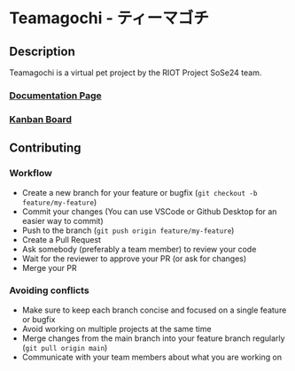 # Teamagochi - ティーマゴチ

## Description

Teamagochi is a virtual pet project by the RIOT Project SoSe24 team.

### [Documentation Page](https://smartuni.github.io/teamagochi/)

### [Kanban Board](https://github.com/orgs/smartuni/projects/2)

## Contributing

### Workflow

- Create a new branch for your feature or bugfix (`git checkout -b feature/my-feature`)
- Commit your changes (You can use VSCode or Github Desktop for an easier way to commit)
- Push to the branch (`git push origin feature/my-feature`)
- Create a Pull Request
- Ask somebody (preferably a team member) to review your code
- Wait for the reviewer to approve your PR (or ask for changes)
- Merge your PR

### Avoiding conflicts

- Make sure to keep each branch concise and focused on a single feature or bugfix
- Avoid working on multiple projects at the same time
- Merge changes from the main branch into your feature branch regularly (`git pull origin main`)
- Communicate with your team members about what you are working on
